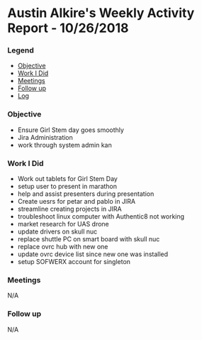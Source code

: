 # Austin Alkire's Weekly Activity Report - 10/26/2018
### Legend
 - [Objective](#objective)
 - [Work I Did](#work-i-did)
 - [Meetings](#meetings)
 - [Follow up](#follow-up)
 - [Log](#log)

### Objective
 - Ensure Girl Stem day goes smoothly
 - Jira Administration
- work through system admin kan

### Work I Did
- Work out tablets for Girl Stem Day
- setup user to present in marathon
- help and assist presenters during presentation
- Create uesrs for petar and pablo in JIRA
- streamline creating projects in JIRA
- troubleshoot linux computer with Authentic8 not working
- market research for UAS drone
- update drivers on skull nuc
- replace shuttle PC on smart board with skull nuc
- replace ovrc hub with new one
- update ovrc device list since new one was installed
- setup SOFWERX account for singleton

### Meetings
N/A
### Follow up
N/A
